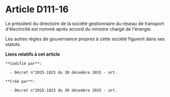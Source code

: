 # Article D111-16

Le président du directoire de la société gestionnaire du réseau de transport d'électricité est nommé après accord du ministre
chargé de l'énergie.

Les autres règles de gouvernance propres à cette société figurent dans ses statuts.

**Liens relatifs à cet article**

	**Codifié par**:

	  - Décret n°2015-1823 du 30 décembre 2015 - art.

	**Créé par**:

	  - Décret n°2015-1823 du 30 décembre 2015 - art.
